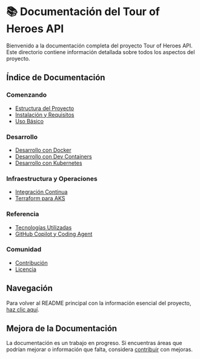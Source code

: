 # 📚 Documentación del Tour of Heroes API

Bienvenido a la documentación completa del proyecto Tour of Heroes API. Este directorio contiene información detallada sobre todos los aspectos del proyecto.

## Índice de Documentación

### Comenzando
- [Estructura del Proyecto](./project-structure.md)
- [Instalación y Requisitos](./installation.md)
- [Uso Básico](./basic-usage.md)

### Desarrollo
- [Desarrollo con Docker](./docker-development.md)
- [Desarrollo con Dev Containers](./dev-containers.md)
- [Desarrollo con Kubernetes](./kubernetes-development.md)

### Infraestructura y Operaciones
- [Integración Continua](./ci-cd.md)
- [Terraform para AKS](../terraform/README.md)

### Referencia
- [Tecnologías Utilizadas](./technologies.md)
- [GitHub Copilot y Coding Agent](./github-copilot.md)

### Comunidad
- [Contribución](./contributing.md)
- [Licencia](./license.md)

## Navegación

Para volver al README principal con la información esencial del proyecto, [haz clic aquí](../README.md).

## Mejora de la Documentación

La documentación es un trabajo en progreso. Si encuentras áreas que podrían mejorar o información que falta, considera [contribuir](./contributing.md) con mejoras.